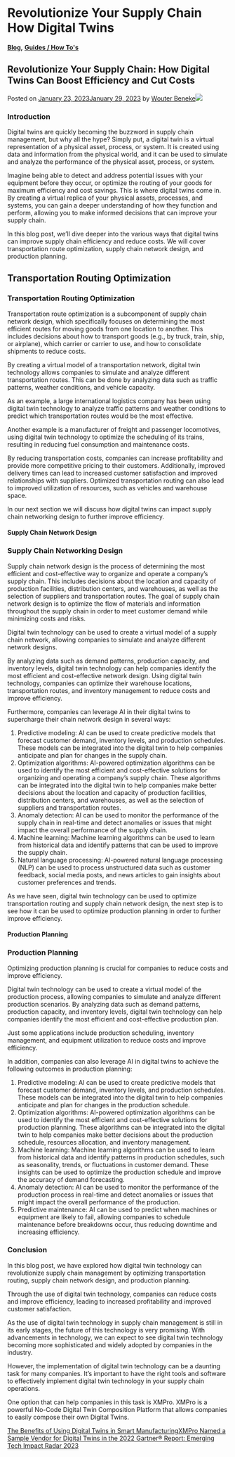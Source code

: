 # Revolutionize Your Supply Chain How Digital Twins

[**Blog**](https://xmpro.com/category/blog/)**,** [**Guides / How To's**](https://xmpro.com/category/blog/guides-how-tos/)

## Revolutionize Your Supply Chain: How Digital Twins Can Boost Efficiency and Cut Costs

Posted on [January 23, 2023January 29, 2023](https://xmpro.com/revolutionize-your-supply-chain-how-digital-twins-can-boost-efficiency-and-cut-costs/) by [Wouter Beneke](https://xmpro.com/author/wbeneke/)![](https://xmpro.com/wp-content/uploads/2023/01/V2\_Revolutionize-Your-Supply-Chain-Digital-Twins-1024x596.jpg)

### Introduction

Digital twins are quickly becoming the buzzword in supply chain management, but why all the hype? Simply put, a digital twin is a virtual representation of a physical asset, process, or system. It is created using data and information from the physical world, and it can be used to simulate and analyze the performance of the physical asset, process, or system.

Imagine being able to detect and address potential issues with your equipment before they occur, or optimize the routing of your goods for maximum efficiency and cost savings. This is where digital twins come in. By creating a virtual replica of your physical assets, processes, and systems, you can gain a deeper understanding of how they function and perform, allowing you to make informed decisions that can improve your supply chain.

In this blog post, we’ll dive deeper into the various ways that digital twins can improve supply chain efficiency and reduce costs. We will cover transportation route optimization, supply chain network design, and production planning.

## Transportation Routing Optimization

### Transportation Routing Optimization

Transportation route optimization is a subcomponent of supply chain network design, which specifically focuses on determining the most efficient routes for moving goods from one location to another. This includes decisions about how to transport goods (e.g., by truck, train, ship, or airplane), which carrier or carrier to use, and how to consolidate shipments to reduce costs.

By creating a virtual model of a transportation network, digital twin technology allows companies to simulate and analyze different transportation routes. This can be done by analyzing data such as traffic patterns, weather conditions, and vehicle capacity.&#x20;

As an example, a large international logistics company has been using digital twin technology to analyze traffic patterns and weather conditions to predict which transportation routes would be the most effective.&#x20;

Another example is a manufacturer of freight and passenger locomotives, using digital twin technology to optimize the scheduling of its trains, resulting in reducing fuel consumption and maintenance costs.

By reducing transportation costs, companies can increase profitability and provide more competitive pricing to their customers. Additionally, improved delivery times can lead to increased customer satisfaction and improved relationships with suppliers. Optimized transportation routing can also lead to improved utilization of resources, such as vehicles and warehouse space.

In our next section we will discuss how digital twins can impact supply chain networking design to further improve efficiency.

#### Supply Chain Network Design

### Supply Chain Networking Design

Supply chain network design is the process of determining the most efficient and cost-effective way to organize and operate a company’s supply chain. This includes decisions about the location and capacity of production facilities, distribution centers, and warehouses, as well as the selection of suppliers and transportation routes. The goal of supply chain network design is to optimize the flow of materials and information throughout the supply chain in order to meet customer demand while minimizing costs and risks.

Digital twin technology can be used to create a virtual model of a supply chain network, allowing companies to simulate and analyze different network designs.

By analyzing data such as demand patterns, production capacity, and inventory levels, digital twin technology can help companies identify the most efficient and cost-effective network design. Using digital twin technology, companies can optimize their warehouse locations, transportation routes, and inventory management to reduce costs and improve efficiency.

Furthermore, companies can leverage AI in their digital twins to supercharge their chain network design in several ways:

1. Predictive modeling: AI can be used to create predictive models that forecast customer demand, inventory levels, and production schedules. These models can be integrated into the digital twin to help companies anticipate and plan for changes in the supply chain.
2. Optimization algorithms: AI-powered optimization algorithms can be used to identify the most efficient and cost-effective solutions for organizing and operating a company’s supply chain. These algorithms can be integrated into the digital twin to help companies make better decisions about the location and capacity of production facilities, distribution centers, and warehouses, as well as the selection of suppliers and transportation routes.
3. Anomaly detection: AI can be used to monitor the performance of the supply chain in real-time and detect anomalies or issues that might impact the overall performance of the supply chain.
4. Machine learning: Machine learning algorithms can be used to learn from historical data and identify patterns that can be used to improve the supply chain.
5. Natural language processing: AI-powered natural language processing (NLP) can be used to process unstructured data such as customer feedback, social media posts, and news articles to gain insights about customer preferences and trends.

As we have seen, digital twin technology can be used to optimize transportation routing and supply chain network design, the next step is to see how it can be used to optimize production planning in order to further improve efficiency.

#### Production Planning

### Production Planning

Optimizing production planning is crucial for companies to reduce costs and improve efficiency.

Digital twin technology can be used to create a virtual model of the production process, allowing companies to simulate and analyze different production scenarios. By analyzing data such as demand patterns, production capacity, and inventory levels, digital twin technology can help companies identify the most efficient and cost-effective production plan.

Just some applications include production scheduling, inventory management, and equipment utilization to reduce costs and improve efficiency.&#x20;

In addition, companies can also leverage AI in digital twins to achieve the following outcomes in production planning:&#x20;

1. Predictive modeling: AI can be used to create predictive models that forecast customer demand, inventory levels, and production schedules. These models can be integrated into the digital twin to help companies anticipate and plan for changes in the production schedule.
2. Optimization algorithms: AI-powered optimization algorithms can be used to identify the most efficient and cost-effective solutions for production planning. These algorithms can be integrated into the digital twin to help companies make better decisions about the production schedule, resources allocation, and inventory management.
3. Machine learning: Machine learning algorithms can be used to learn from historical data and identify patterns in production schedules, such as seasonality, trends, or fluctuations in customer demand. These insights can be used to optimize the production schedule and improve the accuracy of demand forecasting.
4. Anomaly detection: AI can be used to monitor the performance of the production process in real-time and detect anomalies or issues that might impact the overall performance of the production.
5. Predictive maintenance: AI can be used to predict when machines or equipment are likely to fail, allowing companies to schedule maintenance before breakdowns occur, thus reducing downtime and increasing efficiency.

&#x20;

### Conclusion

In this blog post, we have explored how digital twin technology can revolutionize supply chain management by optimizing transportation routing, supply chain network design, and production planning.

Through the use of digital twin technology, companies can reduce costs and improve efficiency, leading to increased profitability and improved customer satisfaction.

As the use of digital twin technology in supply chain management is still in its early stages, the future of this technology is very promising. With advancements in technology, we can expect to see digital twin technology becoming more sophisticated and widely adopted by companies in the industry.

However, the implementation of digital twin technology can be a daunting task for many companies. It’s important to have the right tools and software to effectively implement digital twin technology in your supply chain operations.

One option that can help companies in this task is XMPro. XMPro is a powerful No-Code Digital Twin Composition Platform that allows companies to easily compose their own Digital Twins.

[The Benefits of Using Digital Twins in Smart Manufacturing](https://xmpro.com/the-benefits-of-using-digital-twins-in-smart-manufacturing/)[XMPro Named a Sample Vendor for Digital Twins in the 2022 Gartner® Report: Emerging Tech Impact Radar 2023](https://xmpro.com/xmpro-named-a-sample-vendor-for-digital-twins-in-the-2022-gartner-report-emerging-tech-impact-radar-2023/)
